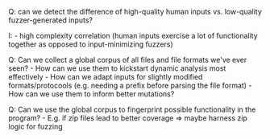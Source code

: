 

Q: can we detect the difference of high-quality human inputs vs. low-quality fuzzer-generated inputs?

I:
    -   high complexity correlation (human inputs exercise a lot of functionality together as opposed to input-minimizing fuzzers)

Q: Can we collect a global corpus of all files and file formats we've ever seen?
    - How can we use them to kickstart dynamic analysis most effectively
    - How can we adapt inputs for slightly modified formats/protocools (e.g. needing a prefix before parsing the file format)
    - How can we use them to inform better mutations?

Q: Can we use the global corpus to fingerprint possible functionality in the program?
    - E.g. if zip files lead to better coverage => maybe harness zip logic for fuzzing

